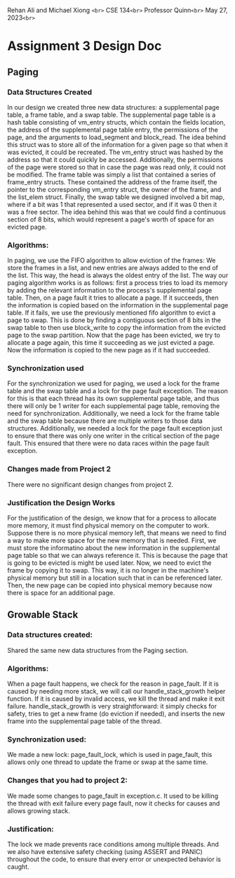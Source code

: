 Rehan Ali and Michael Xiong `<br>`
CSE 134`<br>`
Professor Quinn`<br>`
May 27, 2023`<br>`

# Assignment 3 Design Doc

## Paging

### Data Structures Created

In our design we created three new data structures: a supplemental page table, a frame table, and a swap table. The supplemental page table is a hash table consisting of vm_entry structs, which contain the fields location, the address of the supplemental page table entry, the permissions of the page, and the arguments to load_segment and block_read. The idea behind this struct was to store all of the information for a given page so that when it was evicted, it could be recreated. The vm_entry struct was hashed by the address so that it could quickly be accessed. Additionally, the permissions of the page were stored so that in case the page was read only, it could not be modified. The frame table was simply a list that contained a series of frame_entry structs. These contained the address of the frame itself, the pointer to the corresponding vm_entry struct, the owner of the frame, and the list_elem struct. Finally, the swap table we designed involved a bit map, where if a bit was 1 that represented a used sector, and if it was 0 then it was a free sector. The idea behind this was that we could find a continuous section of 8 bits, which would represent a page's worth of space for an evicted page.

### Algorithms:

In paging, we use the FIFO algorithm to allow eviction of the frames: We store the frames in a list, and new entries are always added to the end of the list. This way, the head is always the oldest entry of the list. The way our paging algorithm works is as follows: first a process tries to load its memory by adding the relevant information to the process's supplemental page table. Then, on a page fault it tries to allocate a page. If it succeeds, then the information is copied based on the information in the supplemental page table. If it fails, we use the previously mentioned fifo algorithm to evict a page to swap. This is done by finding a contiguous section of 8 bits in the swap table to then use block_write to copy the information from the evicted page to the swap partition. Now that the page has been evicted, we try to allocate a page again, this time it succeeding as we just evicted a page. Now the information is copied to the new page as if it had succeeded. 

### Synchronization used

For the synchronization we used for paging, we used a lock for the frame table and the swap table and a lock for the page fault exception. The reason for this is that each thread has its own supplemental page table, and thus there will only be 1 writer for each supplemental page table, removing the need for synchronization. Additionally, we need a lock for the frame table and the swap table because there are multiple writers to those data structures. Additionally, we needed a lock for the page fault exception just to ensure that there was only one writer in the critical section of the page fault. This ensured that there were no data races within the page fault exception.

### Changes made from Project 2

There were no significant design changes from project 2.

### Justification the Design Works

For the justification of the design, we know that for a process to allocate more memory, it must find physical memory on the computer to work. Suppose there is no more physical memory left, that means we need to find a way to make more space for the new memory that is needed. First, we must store the informatino about the new information in the supplemental page table so that we can always reference it. This is because the page that is going to be evicted is might be used later. Now, we need to evict the frame by copying it to swap. This way, it is no longer in the machine's physical memory but still in a location such that in can be referenced later. Then, the new page can be copied into physical memory because now there is space for an additional page.

## Growable Stack

### Data structures created:

Shared the same new data structures from the Paging section.

### Algorithms:

When a page fault happens, we check for the reason in page_fault. If it is caused by needing more stack, we will call our handle_stack_growth helper function. If it is caused by invalid access, we kill the thread and make it exit failure. handle_stack_growth is very straightforward: it simply checks for safety, tries to get a new frame (do eviction if needed), and inserts the new frame into the supplemental page table of the thread.

### Synchronization used:

We made a new lock: page_fault_lock, which is used in page_fault, this allows only one thread to update the frame or swap at the same time.

### Changes that you had to project 2:

We made some changes to page_fault in exception.c. It used to be killing the thread with exit failure every page fault, now it checks for causes and allows growing stack.

### Justification:

The lock we made prevents race conditions among multiple threads. And we also have extensive safety checking (using ASSERT and PANIC) throughout the code, to ensure that every error or unexpected behavior is caught.
